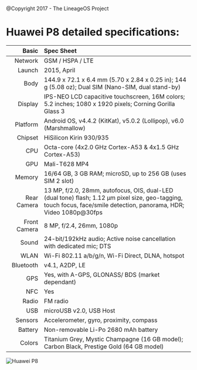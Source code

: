 @Copyright 2017 - The LineageOS Project

Huawei P8 detailed specifications:
======================================

Basic         |Spec Sheet
-------------:|:------------------------------------------------------------------------------------------------------------------------
Network	      | GSM / HSPA / LTE
Launch	      |2015, April
Body	      |144.9 x 72.1 x 6.4 mm (5.70 x 2.84 x 0.25 in); 144 g (5.08 oz); Dual SIM (Nano-SIM, dual stand-by)
Display	      |IPS-NEO LCD capacitive touchscreen, 16M colors; 5.2 inches; 1080 x 1920 pixels; Corning Gorilla Glass 3
Platform      |Android OS, v4.4.2 (KitKat), v5.0.2 (Lollipop), v6.0 (Marshmallow)
Chipset	      |HiSilicon Kirin 930/935
CPU	      |Octa-core (4x2.0 GHz Cortex-A53 & 4x1.5 GHz Cortex-A53)
GPU	      |Mali-T628 MP4
Memory	      |16/64 GB, 3 GB RAM; microSD, up to 256 GB (uses SIM 2 slot)
Rear Camera   |13 MP, f/2.0, 28mm, autofocus, OIS, dual-LED (dual tone) flash; 1.12 µm pixel size, geo-tagging, touch focus, face/smile detection, panorama, HDR; Video	1080p@30fps
Front Camera  |8 MP, f/2.4, 26mm, 1080p
Sound	      |24-bit/192kHz audio; Active noise cancellation with dedicated mic; DTS
WLAN	      |Wi-Fi 802.11 a/b/g/n, Wi-Fi Direct, DLNA, hotspot
Bluetooth     |v4.1, A2DP, LE
GPS	      |Yes, with A-GPS, GLONASS/ BDS (market dependant)
NFC	      |Yes
Radio	      |FM radio
USB	      |microUSB v2.0, USB Host
Sensors	      |Accelerometer, gyro, proximity, compass
Battery	      |Non-removable Li-Po 2680 mAh battery
Colors 	      |Titanium Grey, Mystic Champagne (16 GB model); Carbon Black, Prestige Gold (64 GB model)


![Huawei P8](http://cdn2.gsmarena.com/vv/pics/huawei/huawei-p8-0.jpg "P8")
